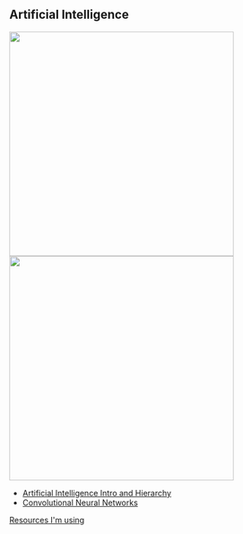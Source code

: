 ## Artificial Intelligence

<img src = "http://cs231n.github.io/assets/nn1/neuron_model.jpeg" width = "400" >
<img src = "https://miro.medium.com/max/1569/1*XbuW8WuRrAY5pC4t-9DZAQ.jpeg" width = "400">

- [Artificial Intelligence Intro and Hierarchy](part1.md)
- [Convolutional Neural Networks](part2.md)



[Resources I'm using](resources.md)
